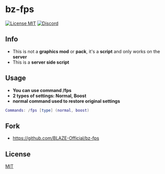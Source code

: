 # bz-fps


[![License MIT](https://cdn.discordapp.com/attachments/715130970294059088/1044845854508449822/license.png)](https://choosealicense.com/licenses/mit/)
[![Discord](https://cdn.discordapp.com/attachments/715130970294059088/1044855172494532628/discord.png)](https://discord.gg/MsYnsvR69A)


## Info
+ This is not a **graphics mod** or **pack**, it's a **script** and only works on the **server**
+ This is a **server side script**


## Usage
+ **You can use command /fps**
+ **2 types of settings: Normal, Boost**
+ **normal command used to restore original settings**


```lua 
Commands: /fps [type] (normal, boost)
```


## Fork
+ https://github.com/BLAZE-Official/bz-fps


## License
[MIT](https://choosealicense.com/licenses/mit/)
